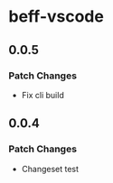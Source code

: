 # beff-vscode

## 0.0.5

### Patch Changes

- Fix cli build

## 0.0.4

### Patch Changes

- Changeset test
